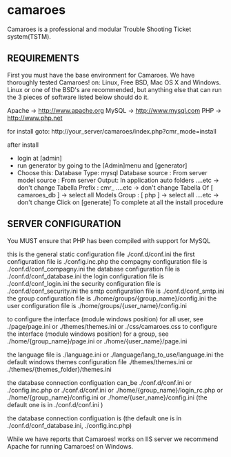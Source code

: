 # camaroes
Camaroes is a professional and modular Trouble Shooting Ticket system(TSTM).

REQUIREMENTS
------------

First you must have the base environment for Camaroes.
We have thoroughly tested Camaroes! on: Linux, Free BSD, Mac OS X and Windows.
Linux or one of the BSD's are recommended, but anything else that can run the
3 pieces of software listed below should do it.

Apache	-> http://www.apache.org
MySQL	-> http://www.mysql.com
PHP	-> http://www.php.net

for install goto:
http://your_server/camaroes/index.php?cmr_mode=install

after install

- login at [admin]
- run generator by going to the [Admin]menu and [generator]
- Choose this:
   Database Type: mysql
   Database source : From server
   model source : From server
   Output: In application auto folders
   ....etc  -> don't change
   Tabella Prefix : cmr_
      ....etc  -> don't change
   Tabella Of [ camaroes_db ] -> select all
   Models Group : [ php ] -> select all
      ....etc  -> don't change
   Click on [generate] 
  To complete at all the install procedure


   

SERVER CONFIGURATION
--------------------

You MUST ensure that PHP has been compiled with support for MySQL

this is the general static configuration file ./conf.d/conf.ini
the first configuration file is ./config.inc.php
the compagny configuration file is ./conf.d/conf_compagny.ini
the database configuration file is ./conf.d/conf_database.ini
the login configuration file is ./conf.d/conf_login.ini
the security configuration file is ./conf.d/conf_security.ini
the smtp configuration file is ./conf.d/conf_smtp.ini
the group configuration file is ./home/groups/{group_name}/config.ini
the user configuration file is ./home/groups/{user_name}/config.ini
	
	
to configure the interface (module windows position) for all user, see ./page/page.ini or ./themes/themes.ini or ./css/camaroes.css
to configure the interface (module windows position) for a group, see ./home/{group_name}/page.ini or ./home/{user_name}/page.ini
	
the language file is ./language.ini or ./language/lang_to_use/language.ini
the default windows themes configuration file ./themes/themes.ini or ./themes/{themes_folder}/themes.ini

the database connection configuation can_be ./conf.d/conf.ini or ./config.inc.php or ./conf.d/conf.ini or ./home/{group_name}/login_rc.php  or ./home/{group_name}/config.ini  or ./home/{user_name}/config.ini (the default one is in ./conf.d/conf.ini )

the database connection configuation is  (the default one is in ./conf.d/conf_database.ini, ./config.inc.php)


While we have reports that Camaroes! works on IIS server we recommend Apache
for running Camaroes! on Windows.
